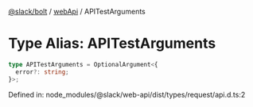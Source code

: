 [@slack/bolt](../../../../index.md) / [webApi](../index.md) / APITestArguments

# Type Alias: APITestArguments

```ts
type APITestArguments = OptionalArgument<{
  error?: string;
}>;
```

Defined in: node\_modules/@slack/web-api/dist/types/request/api.d.ts:2
